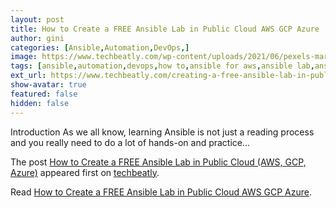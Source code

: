 ```yaml
---
layout: post
title: How to Create a FREE Ansible Lab in Public Cloud AWS GCP Azure
author: gini
categories: [Ansible,Automation,DevOps,]
image: https://www.techbeatly.com/wp-content/uploads/2021/06/pexels-martin-lopez-954585-1.jpg
tags: [ansible,automation,devops,how to,ansible for aws,ansible lab,ansible lab for learning,ansible lab on aws,ansible lab setup,aws ansible lab,building an ansible lab in aws,free ansible lab,how to install an ansible lab on aws ec2 instances,how to install ansible on aws ec2 instances,how to practice ansible,how to setup an ansible lab,public ansible lab,setup ansible lab,]
ext_url: https://www.techbeatly.com/creating-a-free-ansible-lab-in-public-cloud/
show-avatar: true
featured: false
hidden: false
---
```


<p>Introduction As we all know, learning Ansible is not just a reading process and you really need to do a lot of hands-on and practice&#46;&#46;&#46;</p>
<p>The post <a href="https://www.techbeatly.com/creating-a-free-ansible-lab-in-public-cloud/">How to Create a FREE Ansible Lab in Public Cloud (AWS, GCP, Azure)</a> appeared first on <a href="https://www.techbeatly.com">techbeatly</a>.</p>

Read [How to Create a FREE Ansible Lab in Public Cloud AWS GCP Azure](https://www.techbeatly.com/creating-a-free-ansible-lab-in-public-cloud/).